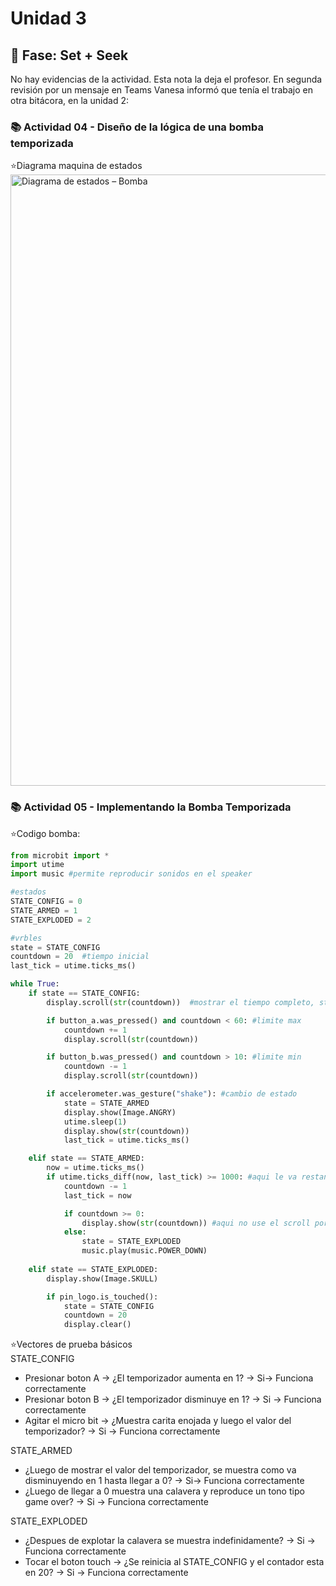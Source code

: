 # Unidad 3

## 🔎 Fase: Set + Seek


No hay evidencias de la actividad. Esta nota la deja el profesor. En segunda revisión por un mensaje en Teams Vanesa informó que tenía el trabajo en otra bitácora, en la unidad 2:

### 📚 Actividad 04 - Diseño de la lógica de una bomba temporizada    
⭐Diagrama maquina de estados
<img width="806" height="978" alt="Diagrama de estados – Bomba" src="https://github.com/user-attachments/assets/e5a98432-81b4-4466-adf1-2700cdb957a7" />


### 📚 Actividad 05 - Implementando la Bomba Temporizada    
⭐Codigo bomba:
```python
from microbit import *
import utime
import music #permite reproducir sonidos en el speaker

#estados
STATE_CONFIG = 0
STATE_ARMED = 1
STATE_EXPLODED = 2

#vrbles
state = STATE_CONFIG
countdown = 20  #tiempo inicial
last_tick = utime.ticks_ms()

while True:
    if state == STATE_CONFIG:
        display.scroll(str(countdown))  #mostrar el tiempo completo, str(countdown) es para convertir numero a texto

        if button_a.was_pressed() and countdown < 60: #limite max
            countdown += 1
            display.scroll(str(countdown))

        if button_b.was_pressed() and countdown > 10: #limite min
            countdown -= 1
            display.scroll(str(countdown))

        if accelerometer.was_gesture("shake"): #cambio de estado
            state = STATE_ARMED
            display.show(Image.ANGRY)
            utime.sleep(1)
            display.show(str(countdown))
            last_tick = utime.ticks_ms()

    elif state == STATE_ARMED:
        now = utime.ticks_ms()
        if utime.ticks_diff(now, last_tick) >= 1000: #aqui le va restando 1 al contador y actualiza el ultimo tiempo
            countdown -= 1
            last_tick = now

            if countdown >= 0:
                display.show(str(countdown)) #aqui no use el scroll por temas de agilidad de la cuenta atras
            else:
                state = STATE_EXPLODED
                music.play(music.POWER_DOWN)
            
    elif state == STATE_EXPLODED:
        display.show(Image.SKULL)

        if pin_logo.is_touched():
            state = STATE_CONFIG
            countdown = 20
            display.clear()
```
⭐Vectores de prueba básicos    
STATE_CONFIG
+ Presionar boton A -> ¿El temporizador aumenta en 1? -> Si-> Funciona correctamente
+ Presionar boton B -> ¿El temporizador disminuye en 1? -> Si -> Funciona correctamente
+ Agitar el micro bit -> ¿Muestra carita enojada y luego el valor del temporizador? -> Si -> Funciona correctamente

STATE_ARMED
+ ¿Luego de mostrar el valor del temporizador, se muestra como va disminuyendo en 1 hasta llegar a 0? -> Si-> Funciona correctamente
+ ¿Luego de llegar a 0 muestra una calavera y reproduce un tono tipo game over? -> Si -> Funciona correctamente

STATE_EXPLODED
+ ¿Despues de explotar la calavera se muestra indefinidamente? -> Si -> Funciona correctamente
+ Tocar el boton touch -> ¿Se reinicia al STATE_CONFIG y el contador esta en 20? -> Si -> Funciona correctamente






